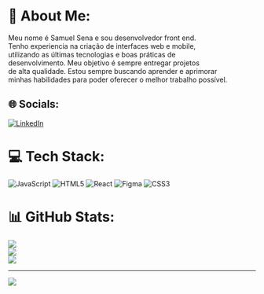 # 💫 About Me:
Meu nome é Samuel Sena e sou desenvolvedor front end. <br>Tenho experiencia na criação de interfaces web e mobile, <br>utilizando as últimas tecnologias e boas práticas de <br>desenvolvimento. Meu objetivo é sempre entregar projetos <br>de alta qualidade. Estou sempre buscando aprender e aprimorar<br>minhas habilidades para poder oferecer o melhor trabalho possível.


## 🌐 Socials:
[![LinkedIn](https://img.shields.io/badge/LinkedIn-%230077B5.svg?logo=linkedin&logoColor=white)](https://linkedin.com/in/https://www.linkedin.com/in/samueldev066/) 

# 💻 Tech Stack:
![JavaScript](https://img.shields.io/badge/javascript-%23323330.svg?style=for-the-badge&logo=javascript&logoColor=%23F7DF1E) ![HTML5](https://img.shields.io/badge/html5-%23E34F26.svg?style=for-the-badge&logo=html5&logoColor=white) ![React](https://img.shields.io/badge/react-%2320232a.svg?style=for-the-badge&logo=react&logoColor=%2361DAFB) 	![Figma](https://img.shields.io/badge/figma-%23F24E1E.svg?style=for-the-badge&logo=figma&logoColor=white) ![CSS3](https://img.shields.io/badge/css3-%231572B6.svg?style=for-the-badge&logo=css3&logoColor=white)
# 📊 GitHub Stats:
![](https://github-readme-stats.vercel.app/api?username=Samael7735&theme=dark&hide_border=false&include_all_commits=false&count_private=false)<br/>
![](https://github-readme-streak-stats.herokuapp.com/?user=Samael7735&theme=dark&hide_border=false)<br/>
![](https://github-readme-stats.vercel.app/api/top-langs/?username=Samael7735&theme=dark&hide_border=false&include_all_commits=false&count_private=false&layout=compact)

---
[![](https://visitcount.itsvg.in/api?id=Samael7735&icon=0&color=0)](https://visitcount.itsvg.in)

<!-- Proudly created with GPRM ( https://gprm.itsvg.in ) -->
